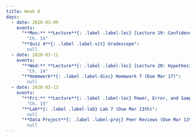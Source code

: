 ```yaml
---
title: Week 8
days:
  - date: 2020-03-09
    events:
      "**Mon:** **Lecture**{: .label .label-lec} [Lecture 19: Confidence Intervals](https://ph142-ucb.github.io/sp20/src/lec/l19-confidence.pdf) [(webcast)](https://www.youtube.com/watch?v=Uv45t9LRX_s)":
        "Ch. 14"
      "**Quiz 4**{: .label .label-vit} Gradescope":
        null
  - date: 2020-03-11
    events:
      "**Wed:** **Lecture**{: .label .label-lec} [Lecture 20: Hypothesis testing](https://ph142-ucb.github.io/sp20/src/lec/l20-hypothesis.pdf) [(webcast)](https://www.youtube.com/watch?v=IbJY21wdrl0)":
        "Ch. 14"
      "**Homework**{: .label .label-disc} Homework 7 (Due Mar 17)":
        null
  - date: 2020-03-13
    events:
      "**Fri:** **Lecture**{: .label .label-lec} Power, Error, and Sample Size":
        "Ch. 15"
      "**Lab**{: .label .label-lab} Lab 7 (Due Mar 13th)":
        null
      "**Data Project**{: .label .label-proj} Peer Reviews (Due Mar 13th) [(reports)](https://drive.google.com/open?id=13I4HePm9N6yQmXor7CH1QfrIF0UCwO-2) [(form)](https://docs.google.com/forms/d/e/1FAIpQLSd_WX9uuR6lwNT6AtvXr62i-7do1zT8ccCzbweXNuDwUnHCqw/viewform)":
        null
---
```

